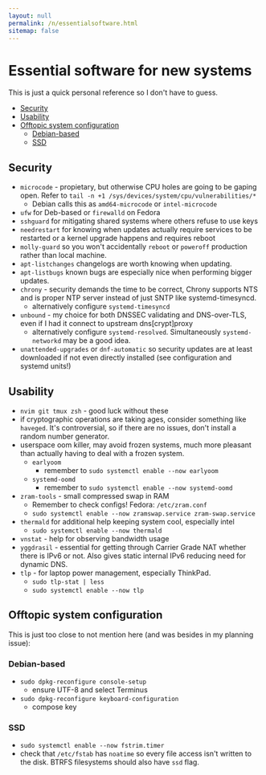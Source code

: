 ```yaml
---
layout: null
permalink: /n/essentialsoftware.html
sitemap: false
---
```


# Essential software for new systems

This is just a quick personal reference so I don't have to guess.

<!-- START doctoc generated TOC please keep comment here to allow auto update -->
<!-- DON'T EDIT THIS SECTION, INSTEAD RE-RUN doctoc TO UPDATE -->

- [Security](#security)
- [Usability](#usability)
- [Offtopic system configuration](#offtopic-system-configuration)
  - [Debian-based](#debian-based)
  - [SSD](#ssd)

<!-- END doctoc generated TOC please keep comment here to allow auto update -->

## Security

- `microcode` - propietary, but otherwise CPU holes are going to be gaping open. Refer to `tail -n +1 /sys/devices/system/cpu/vulnerabilities/*`
  - Debian calls this as `amd64-microcode` or `intel-microcode`
- `ufw` for Deb-based or `firewalld` on Fedora
- `sshguard` for mitigating shared systems where others refuse to use keys
- `needrestart` for knowing when updates actually require services to be restarted or a kernel upgrade happens and requires reboot
- `molly-guard` so you won't accidentally `reboot` or `poweroff` production rather than local machine.
- `apt-listchanges` changelogs are worth knowing when updating.
- `apt-listbugs` known bugs are especially nice when performing bigger updates.
- `chrony` - security demands the time to be correct, Chrony supports NTS and is proper NTP server instead of just SNTP like systemd-timesyncd.
  - alternatively configure `systemd-timesyncd`
- `unbound` - my choice for both DNSSEC validating and DNS-over-TLS, even if I had it connect to upstream dns\[crypt\]proxy
  - alternatively configure `systemd-resolved`. Simultaneously `systemd-networkd` may be a good idea.
- `unattended-upgrades` or `dnf-automatic` so security updates are at least downloaded if not even directly installed (see configuration and systemd units!)

## Usability

- `nvim git tmux zsh` - good luck without these
- if cryptographic operations are taking ages, consider something like `haveged`. It's controversial, so if there are no issues, don't install a random number generator.
- userspace oom killer, may avoid frozen systems, much more pleasant than actually having to deal with a frozen system.
  - `earlyoom`
    - remember to `sudo systemctl enable --now earlyoom`
  - `systemd-oomd`
    - remember to `sudo systemctl enable --now systemd-oomd`
- `zram-tools` - small compressed swap in RAM
  - Remember to check configs! Fedora: `/etc/zram.conf`
  - `sudo systemctl enable --now zramswap.service zram-swap.service`
- `thermald` for additional help keeping system cool, especially intel
  - `sudo systemctl enable --now thermald`
- `vnstat` - help for observing bandwidth usage
- `yggdrasil` - essential for getting through Carrier Grade NAT whether there is IPv6 or not. Also gives static internal IPv6 reducing need for dynamic DNS.
- `tlp` - for laptop power management, especially ThinkPad.
  - `sudo tlp-stat | less`
  - `sudo systemctl enable --now tlp`

## Offtopic system configuration

This is just too close to not mention here (and was besides in my planning issue):

### Debian-based

- `sudo dpkg-reconfigure console-setup`
  - ensure UTF-8 and select Terminus
- `sudo dpkg-reconfigure keyboard-configuration`
  - compose key

### SSD

- `sudo systemctl enable --now fstrim.timer`
- check that `/etc/fstab` has `noatime` so every file access isn't written to the disk. BTRFS filesystems should also have `ssd` flag.
